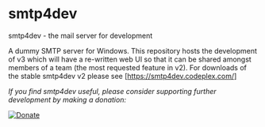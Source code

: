 # smtp4dev
smtp4dev - the mail server for development

A dummy SMTP server for Windows. This repository hosts the development of v3 which will have a re-written web UI so that it can be shared amongst members of a team (the most requested feature in v2).
For downloads of the stable smtp4dev v2 please see [https://smtp4dev.codeplex.com/]

*If you find smtp4dev useful, please consider supporting further development by making a donation:*

<a href='https://www.paypal.me/rnwood'><img alt='Donate' src='https://www.paypalobjects.com/webstatic/en_US/btn/btn_donate_pp_142x27.png'/></a>
